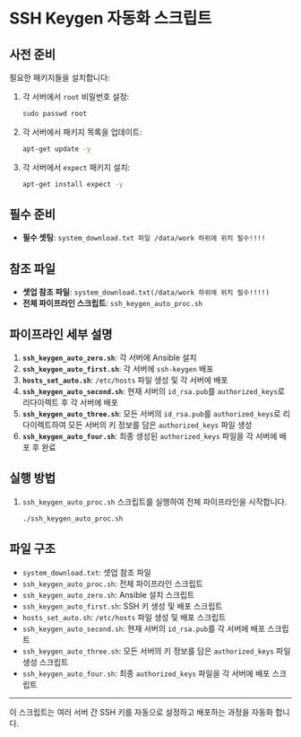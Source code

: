 # SSH Keygen 자동화 스크립트

## 사전 준비

필요한 패키지들을 설치합니다:

1. 각 서버에서 `root` 비밀번호 설정:
   ```sh
   sudo passwd root
   ```
2. 각 서버에서 패키지 목록을 업데이트:
   ```sh
   apt-get update -y
   ```
3. 각 서버에서 `expect` 패키지 설치:
   ```sh
   apt-get install expect -y
   ```
## 필수 준비
- **필수 셋팅**: `system_download.txt 파일 /data/work 하위에 위치 필수!!!!`

## 참조 파일

- **셋업 참조 파일**: `system_download.txt(/data/work 하위에 위치 필수!!!!)`
- **전체 파이프라인 스크립트**: `ssh_keygen_auto_proc.sh`

## 파이프라인 세부 설명

1. **`ssh_keygen_auto_zero.sh`**: 각 서버에 Ansible 설치
2. **`ssh_keygen_auto_first.sh`**: 각 서버에 `ssh-keygen` 배포
3. **`hosts_set_auto.sh`**: `/etc/hosts` 파일 생성 및 각 서버에 배포
4. **`ssh_keygen_auto_second.sh`**: 현재 서버의 `id_rsa.pub`를 `authorized_keys`로 리다이렉트 후 각 서버에 배포
5. **`ssh_keygen_auto_three.sh`**: 모든 서버의 `id_rsa.pub`를 `authorized_keys`로 리다이렉트하여 모든 서버의 키 정보를 담은 `authorized_keys` 파일 생성
6. **`ssh_keygen_auto_four.sh`**: 최종 생성된 `authorized_keys` 파일을 각 서버에 배포 후 완료

## 실행 방법

1. `ssh_keygen_auto_proc.sh` 스크립트를 실행하여 전체 파이프라인을 시작합니다.
   ```sh
   ./ssh_keygen_auto_proc.sh
   ```

## 파일 구조

- `system_download.txt`: 셋업 참조 파일
- `ssh_keygen_auto_proc.sh`: 전체 파이프라인 스크립트
- `ssh_keygen_auto_zero.sh`: Ansible 설치 스크립트
- `ssh_keygen_auto_first.sh`: SSH 키 생성 및 배포 스크립트
- `hosts_set_auto.sh`: `/etc/hosts` 파일 생성 및 배포 스크립트
- `ssh_keygen_auto_second.sh`: 현재 서버의 `id_rsa.pub`를 각 서버에 배포 스크립트
- `ssh_keygen_auto_three.sh`: 모든 서버의 키 정보를 담은 `authorized_keys` 파일 생성 스크립트
- `ssh_keygen_auto_four.sh`: 최종 `authorized_keys` 파일을 각 서버에 배포 스크립트

---

이 스크립트는 여러 서버 간 SSH 키를 자동으로 설정하고 배포하는 과정을 자동화 합니다.
